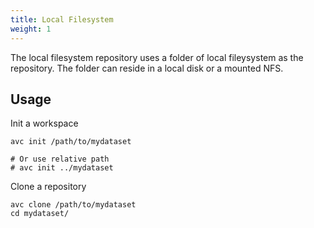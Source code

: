 ```yaml
---
title: Local Filesystem
weight: 1
---
```


The local filesystem repository uses a folder of local fileysystem as the repository. The folder can reside in a local disk or a mounted NFS.

## Usage
Init a workspace

```shell
avc init /path/to/mydataset

# Or use relative path
# avc init ../mydataset
```

Clone a repository

```shell
avc clone /path/to/mydataset
cd mydataset/
```